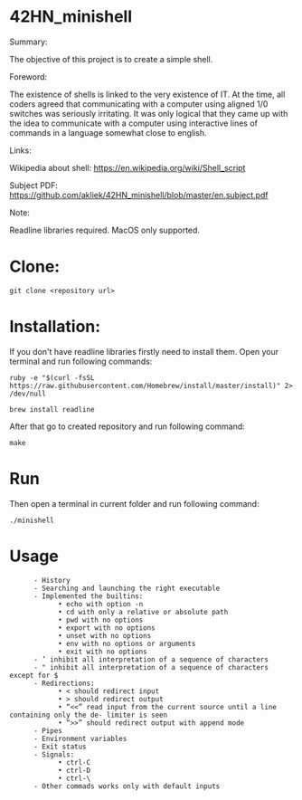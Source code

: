 # 42HN_minishell
Summary:

The objective of this project is to create a simple shell.

Foreword:

The existence of shells is linked to the very existence of IT. At the time, all coders agreed that communicating with a computer using aligned 1/0 switches was seriously irritating. It was only logical that they came up with the idea to communicate with
a computer using interactive lines of commands in a language somewhat close to english.

Links:

Wikipedia about shell: https://en.wikipedia.org/wiki/Shell_script

Subject PDF: https://github.com/akliek/42HN_minishell/blob/master/en.subject.pdf

Note:

Readline libraries required. MacOS only supported.

# Clone:
```
git clone <repository url>
```
# Installation:

If you don't have readline libraries firstly need to install them. Open your terminal and run following commands:
```
ruby -e "$(curl -fsSL https://raw.githubusercontent.com/Homebrew/install/master/install)" 2> /dev/null
```
```
brew install readline
```
After that go to created repository and run following command:
```
make
```
# Run
Then open a terminal in current folder and run following command:
```
./minishell
```
# Usage
```
      - History
      - Searching and launching the right executable
      - Implemented the builtins:
            • echo with option -n
            • cd with only a relative or absolute path
            • pwd with no options
            • export with no options
            • unset with no options
            • env with no options or arguments
            • exit with no options
      - ’ inhibit all interpretation of a sequence of characters
      - " inhibit all interpretation of a sequence of characters except for $
      - Redirections:
            • < should redirect input
            • > should redirect output
            • “<<” read input from the current source until a line containing only the de- limiter is seen
            • “>>” should redirect output with append mode
      - Pipes
      - Environment variables
      - Exit status
      - Signals:
            • ctrl-C
            • ctrl-D
            • ctrl-\
      - Other commads works only with default inputs      
```

